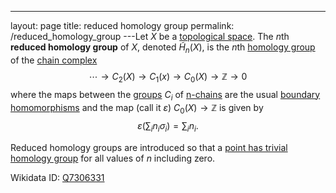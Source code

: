 ---
 layout: page
 title: reduced homology group
 permalink: /reduced_homology_group
---Let $X$ be a [topological space](https://defsmath.github.io/DefsMath/topological_space). The $n$th **reduced homology group** of $X$, denoted $\tilde H_n(X)$, is the $n$th [homology group](https://defsmath.github.io/DefsMath/homology_group) of the [chain complex](https://defsmath.github.io/DefsMath/chain_complex) $$\cdots \to C_2(X) \to C_1(x) \to C_0(X) \to \mathbb Z\to 0$$ where the maps between the [groups](https://defsmath.github.io/DefsMath/group) $C_i$ of [n-chains](https://defsmath.github.io/DefsMath/n-chain) are the usual [boundary homomorphisms](https://defsmath.github.io/DefsMath/boundary_homomorphism) and the map (call it $\varepsilon$) $C_0(X)\to \mathbb Z$ is given by $$\varepsilon\left(\sum_i n_i\sigma_i\right) = \sum_i n_i.$$

Reduced homology groups are introduced so that a [point has trivial homology group](https://defsmath.github.io/DefsMath/singular_homology_of_a_point) for all values of $n$ including zero. 

Wikidata ID: [Q7306331](https://www.wikidata.org/wiki/Q7306331)